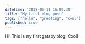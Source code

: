 ```yaml
---
datetime: "2018-06-11 16:09:38"
title: "My first blog post"
tags: ["hello", "greeting", "cool"]
published: true
---
```


Hi! This is my first gatsby blog. Cool!